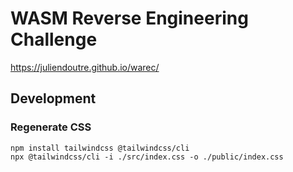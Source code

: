 # WASM Reverse Engineering Challenge

https://juliendoutre.github.io/warec/

## Development

### Regenerate CSS

```shell
npm install tailwindcss @tailwindcss/cli
npx @tailwindcss/cli -i ./src/index.css -o ./public/index.css
```
